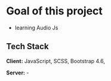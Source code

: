 
# Goal of this project






- learning Audio Js




## Tech Stack

**Client:** JavaScript, SCSS, Bootstrap 4.6,

**Server:** -

